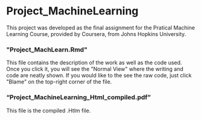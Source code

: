 # Project_MachineLearning
This project was developed as the final assignment for the Pratical Machine Learning Course, provided by Coursera, from Johns Hopkins University.

### "Project_MachLearn.Rmd"
This file contains the description of the work as well as the code used. Once you click it, you will see the "Normal View" where the writing and code are neatly shown. If you would like to the see the raw code, just click "Blame" on the top-right corner of the file.
### “Project_MachineLearning_Html_compiled.pdf”
This file is the compiled .Htlm file.

